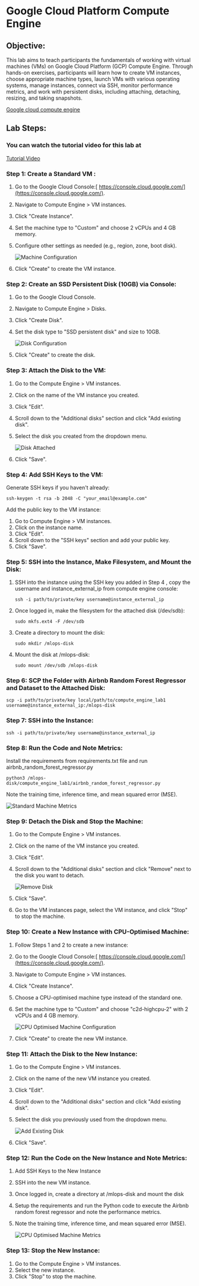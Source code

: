 

# **Google Cloud Platform Compute Engine**


## **Objective:**

This lab aims to teach participants the fundamentals of working with virtual machines (VMs) on Google Cloud Platform (GCP) Compute Engine. Through hands-on exercises, participants will learn how to create VM instances, choose appropriate machine types, launch VMs with various operating systems, manage instances, connect via SSH, monitor performance metrics, and work with persistent disks, including attaching, detaching, resizing, and taking snapshots.

[Google cloud compute engine](https://youtu.be/YPWv-Ln9IPw)

## **Lab Steps:**

### You can watch the tutorial video for this lab at 

[Tutorial Video](https://www.youtube.com/watch?v=q3EU1Q4vp1g)


### **Step 1: Create a Standard VM :**



1. Go to the Google Cloud Console:[ https://console.cloud.google.com/](https://console.cloud.google.com/).
2. Navigate to Compute Engine > VM instances.
3. Click "Create Instance".
4. Set the machine type to "Custom" and choose 2 vCPUs and 4 GB memory.
5. Configure other settings as needed (e.g., region, zone, boot disk).

   ![Machine Configuration](assets/standard-machine-configuration.png)

6. Click "Create" to create the VM instance.


### **Step 2: Create an SSD Persistent Disk (10GB) via Console:**



1. Go to the Google Cloud Console.
2. Navigate to Compute Engine > Disks.
3. Click "Create Disk".
4. Set the disk type to "SSD persistent disk" and size to 10GB.
   
   ![Disk Configuration](assets/disk-configuration.png)

5. Click "Create" to create the disk.


### **Step 3: Attach the Disk to the VM:**

1. Go to the Compute Engine > VM instances.
2. Click on the name of the VM instance you created.
3. Click "Edit".
4. Scroll down to the "Additional disks" section and click "Add existing disk".
5. Select the disk you created from the dropdown menu.

   ![Disk Attached](assets/attach-disk.png)

6. Click "Save".


### **Step 4: Add SSH Keys to the VM:**

Generate SSH keys if you haven't already: 



```
ssh-keygen -t rsa -b 2048 -C "your_email@example.com"
```


Add the public key to the VM instance:

1. Go to Compute Engine > VM instances.
2. Click on the instance name.
3. Click "Edit".
4. Scroll down to the "SSH keys" section and add your public key.
5. Click "Save".


### **Step 5: SSH into the Instance, Make Filesystem, and Mount the Disk:**


1. SSH into the instance using the SSH key you added in Step 4 , copy the username and instance_external_ip from compute engine console:

    ```
   ssh -i path/to/private/key username@instance_external_ip
   ```


2. Once logged in, make the filesystem for the attached disk (/dev/sdb):

      ```
   sudo mkfs.ext4 -F /dev/sdb
   ```


3. Create a directory to mount the disk:

      ```
   sudo mkdir /mlops-disk
   ```


4. Mount the disk at /mlops-disk:

      ```
   sudo mount /dev/sdb /mlops-disk
   ```



### **Step 6: SCP the Folder with Airbnb Random Forest Regressor and Dataset to the Attached Disk:**


```
scp -i path/to/private/key local/path/to/compute_engine_lab1 username@instance_external_ip:/mlops-disk
```



### **Step 7: SSH into the Instance:**


```
ssh -i path/to/private/key username@instance_external_ip
```



### **Step 8: Run the Code and Note Metrics:**

Install the requirements from requirements.txt file and run airbnb_random_forest_regressor.py


```
python3 /mlops-disk/compute_engine_lab1/airbnb_random_forest_regressor.py
```


Note the training time, inference time, and mean squared error (MSE).

![Standard Machine Metrics](assets/standard-machine-metrics.png)


### **Step 9: Detach the Disk and Stop the Machine:**

1. Go to the Compute Engine > VM instances.
2. Click on the name of the VM instance you created.
3. Click "Edit".
4. Scroll down to the "Additional disks" section and click "Remove" next to the disk you want to detach.
   
   ![Remove Disk](assets/detach-disk.png)

5. Click "Save".
6. Go to the VM instances page, select the VM instance, and click "Stop" to stop the machine.


### **Step 10: Create a New Instance with CPU-Optimised Machine:**



1. Follow Steps 1 and 2 to create a new instance:
2. Go to the Google Cloud Console:[ https://console.cloud.google.com/](https://console.cloud.google.com/).
3. Navigate to Compute Engine > VM instances.
4. Click "Create Instance".
5. Choose a CPU-optimised machine type instead of the standard one.
6. Set the machine type to "Custom" and choose "c2d-highcpu-2" with 2 vCPUs and 4 GB memory.
   
   ![CPU Optimised Machine Configuration](assets/cpu-optimised-machine-configuration.png)

7. Click "Create" to create the new VM instance.


### **Step 11: Attach the Disk to the New Instance:**

1. Go to the Compute Engine > VM instances.
2. Click on the name of the new VM instance you created.
3. Click "Edit".
4. Scroll down to the "Additional disks" section and click "Add existing disk".
5. Select the disk you previously used from the dropdown menu.

   ![Add Existing Disk](assets/attach-disk-cpu-optimised-vm.png)

6. Click "Save".



### **Step 12: Run the Code on the New Instance and Note Metrics:**



1. Add SSH Keys to the New Instance
2. SSH into the new VM instance.
3. Once logged in, create a directory at /mlops-disk and mount the disk
4. Setup the requirements and run the Python code to execute the Airbnb random forest regressor and note the performance metrics.
5. Note the training time, inference time, and mean squared error (MSE).
   
   ![CPU Optimised Machine Metrics](assets/cpu-optimised-machine-metrics.png)


### **Step 13: Stop the New Instance:**



1. Go to the Compute Engine > VM instances.
2. Select the new instance.
3. Click "Stop" to stop the machine.